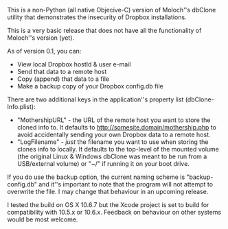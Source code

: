 This is a non-Python (all native Objecive-C) version of Moloch''s dbClone
utility that demonstrates the insecurity of Dropbox installations.

This is a very basic release that does not have all the functionality of
Moloch''s version (yet).

As of version 0.1, you can:

* View local Dropbox hostId & user e-mail
* Send that data to a remote host
* Copy (append) that data to a file
* Make a backup copy of your Dropbox config.db file

There are two additional keys in the application''s property list (dbClone-Info.plist):

* "MothershipURL" - the URL of the remote host you want to store the cloned info to. It defaults to http://somesite.domain/mothership.php to avoid accidentally sending your own Dropbox data to a remote host.
* "LogFilename" - _just_ the filename you want to use when storing the clones info to locally. It defaults to the top-level of the mounted volume (the original Linux & Windows dbClone was meant to be run from a USB/external volume) or "~/" if running it on your boot drive.

If you do use the backup option, the current naming scheme is "backup-config.db" and it''s important to note that the program will not attempt to overwrite the file. I may change that behaviour in an upcoming release.

I tested the build on OS X 10.6.7 but the Xcode project is set to build for compatibility with 10.5.x or 10.6.x. Feedback on behaviour on other systems would be most welcome.
